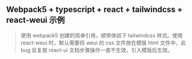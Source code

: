 ## Webpack5 + typescript + react + tailwindcss + react-weui 示例

> 使用 webpack5 创建的简单引用，顺带体验下 tailwindcss 样式。使用 react-weui 时，默认需要将 weui 的 css 文件放在模版 html 文件中，此 bug 反复按 react-ui 文档步骤操作一直不生效，引入模版后生效。